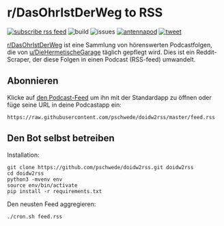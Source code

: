# r/DasOhrIstDerWeg to RSS

[![subscribe rss feed](https://img.shields.io/badge/%F0%9F%94%8A%20RSS-subscribe-orange)](https://github.com/pschwede/doidw2rss/raw/master/feed.rss) ![build](https://github.com/pschwede/doidw2rss/workflows/build/badge.svg) ![issues](https://img.shields.io/github/issues/pschwede/doidw2rss) [![antennapod](https://img.shields.io/badge/Subscribe%20with-Antennapod-blue)](https://github.com/AntennaPod/AntennaPod) [![tweet](https://img.shields.io/twitter/url?style=social&url=https%3A%2F%2Fgithub.com%2Fpschwede%2Fdoidw2rss)](https://twitter.com/intent/tweet?text=r%2FDas%20OhrIstDerWeg%20als%20Podcast%0Ahttps%3A%2F%2Fgithub.com%2Fpschwede%2Fdoidw2rss%2Fraw%2Fmaster%2Ffeed.rss)

[r/DasOhrIstDerWeg](https://www.reddit.com/r/DasOhrIstDerWeg) ist eine Sammlung von hörenswerten Podcastfolgen, die von [u/DieHermetischeGarage](u/DieHemetischeGarage) täglich gepflegt wird.
Dies ist ein Reddit-Scraper, der diese Folgen in einen Podcast (RSS-feed) umwandelt.

## Abonnieren

Klicke auf [den Podcast-Feed](https://raw.githubusercontent.com/pschwede/doidw2rss/master/feed.rss) um ihn mit der Standardapp zu öffnen oder füge seine URL in deine Podcastapp ein:

```https://raw.githubusercontent.com/pschwede/doidw2rss/master/feed.rss```

## Den Bot selbst betreiben

Installation:

```
git clone https://github.com/pschwede/doidw2rss.git doidw2rss
cd doidw2rss
python3 -mvenv env
source env/bin/activate
pip install -r requirements.txt
```

Den neusten Feed aggregieren:

```
./cron.sh feed.rss
```
